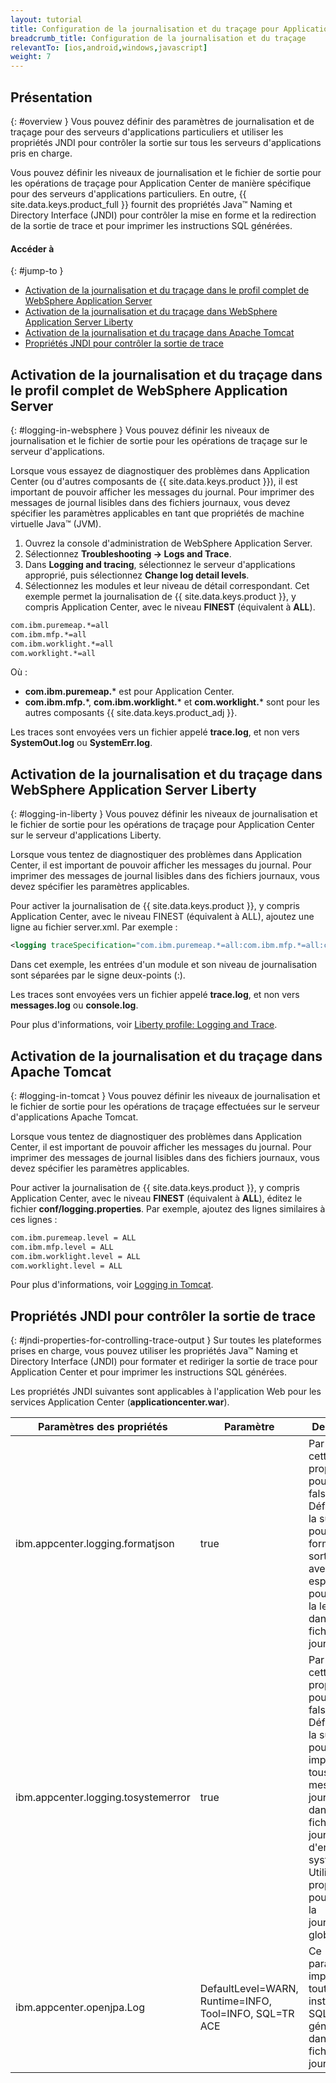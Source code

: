 ```yaml
---
layout: tutorial
title: Configuration de la journalisation et du traçage pour Application Center sur le serveur d'applications
breadcrumb_title: Configuration de la journalisation et du traçage
relevantTo: [ios,android,windows,javascript]
weight: 7
---
```

<!-- NLS_CHARSET=UTF-8 -->
## Présentation
{: #overview }
Vous pouvez définir des paramètres de journalisation et de traçage pour des serveurs d'applications particuliers et utiliser les propriétés JNDI pour contrôler la sortie sur tous les serveurs d'applications pris en charge.

Vous pouvez définir les niveaux de journalisation et le fichier de sortie pour les opérations de traçage pour Application Center de manière spécifique pour des serveurs d'applications particuliers. En outre, {{ site.data.keys.product_full }} fournit des propriétés Java™ Naming et Directory Interface (JNDI) pour contrôler la mise en forme et la redirection de la sortie de trace et pour imprimer les instructions SQL générées.

#### Accéder à
{: #jump-to }
* [Activation de la journalisation et du traçage dans le profil complet de WebSphere Application Server](#logging-in-websphere)
* [Activation de la journalisation et du traçage dans WebSphere Application Server Liberty](#logging-in-liberty)
* [Activation de la journalisation et du traçage dans Apache Tomcat](#logging-in-tomcat)
* [Propriétés JNDI pour contrôler la sortie de trace](#jndi-properties-for-controlling-trace-output)

## Activation de la journalisation et du traçage dans le profil complet de WebSphere Application Server
{: #logging-in-websphere }
Vous pouvez définir les niveaux de journalisation et le fichier de sortie pour les opérations de traçage sur le serveur d'applications.

Lorsque vous essayez de diagnostiquer des problèmes dans Application Center (ou d'autres composants de {{ site.data.keys.product }}), il est important de pouvoir afficher les messages du journal. Pour imprimer des messages de journal lisibles dans des fichiers journaux, vous devez spécifier les paramètres applicables en tant que propriétés de machine virtuelle Java™ (JVM).

1. Ouvrez la console d'administration de WebSphere Application Server.
2. Sélectionnez **Troubleshooting → Logs and Trace**.
3. Dans **Logging and tracing**, sélectionnez le serveur d'applications approprié, puis sélectionnez **Change log detail levels**.
4. Sélectionnez les modules et leur niveau de détail correspondant. Cet exemple permet la journalisation de {{ site.data.keys.product }}, y compris Application Center, avec le niveau **FINEST** (équivalent à **ALL**).

```xml
com.ibm.puremeap.*=all
com.ibm.mfp.*=all
com.ibm.worklight.*=all
com.worklight.*=all
```

Où :

* **com.ibm.puremeap.*** est pour Application Center.
* **com.ibm.mfp.**\*, **com.ibm.worklight.*** et **com.worklight.*** sont pour les autres composants {{ site.data.keys.product_adj }}.

Les traces sont envoyées vers un fichier appelé **trace.log**, et non vers **SystemOut.log** ou **SystemErr.log**.

## Activation de la journalisation et du traçage dans WebSphere Application Server Liberty
{: #logging-in-liberty }
Vous pouvez définir les niveaux de journalisation et le fichier de sortie pour les opérations de traçage pour Application Center sur le serveur d'applications Liberty.

Lorsque vous tentez de diagnostiquer des problèmes dans Application Center, il est important de pouvoir afficher les messages du journal. Pour imprimer des messages de journal lisibles dans des fichiers journaux, vous devez spécifier les paramètres applicables.

Pour activer la journalisation de {{ site.data.keys.product }}, y compris Application Center, avec le niveau FINEST (équivalent à ALL), ajoutez une ligne au fichier server.xml. Par exemple :

```xml
<logging traceSpecification="com.ibm.puremeap.*=all:com.ibm.mfp.*=all:com.ibm.worklight.*=all:com.worklight.*=all"/>
```

Dans cet exemple, les entrées d'un module et son niveau de journalisation sont séparées par le signe deux-points (:).

Les traces sont envoyées vers un fichier appelé **trace.log**, et non vers **messages.log** ou **console.log**.

Pour plus d'informations, voir [Liberty profile: Logging and Trace](http://www.ibm.com/support/knowledgecenter/SSEQTP_8.5.5/com.ibm.websphere.wlp.doc/ae/rwlp_logging.html?cp=SSEQTP_8.5.5%2F1-16-0-0&view=kc).

## Activation de la journalisation et du traçage dans Apache Tomcat
{: #logging-in-tomcat }
Vous pouvez définir les niveaux de journalisation et le fichier de sortie pour les opérations de traçage effectuées sur le serveur d'applications Apache Tomcat.

Lorsque vous tentez de diagnostiquer des problèmes dans Application Center, il est important de pouvoir afficher les messages du journal. Pour imprimer des messages de journal lisibles dans des fichiers journaux, vous devez spécifier les paramètres applicables.

Pour activer la journalisation de {{ site.data.keys.product }}, y compris Application Center, avec le niveau **FINEST** (équivalent à **ALL**), éditez le fichier **conf/logging.properties**. Par exemple, ajoutez des lignes similaires à ces lignes :

```xml
com.ibm.puremeap.level = ALL
com.ibm.mfp.level = ALL
com.ibm.worklight.level = ALL
com.worklight.level = ALL
```

Pour plus d'informations, voir [Logging in Tomcat](http://tomcat.apache.org/tomcat-7.0-doc/logging.html).

## Propriétés JNDI pour contrôler la sortie de trace
{: #jndi-properties-for-controlling-trace-output }
Sur toutes les plateformes prises en charge, vous pouvez utiliser les propriétés Java™ Naming et Directory Interface (JNDI) pour formater et rediriger la sortie de trace pour Application Center et pour imprimer les instructions SQL générées.

Les propriétés JNDI suivantes sont applicables à l'application Web pour les services Application Center (**applicationcenter.war**).

| Paramètres des propriétés | Paramètre | Description |
|-------------------|---------|-------------|
| ibm.appcenter.logging.formatjson | true | Par défaut, cette propriété a pour valeur false. Définissez-la sur true pour formater la sortie JSON avec des espaces, pour faciliter la lecture dans les fichiers journaux. |
| ibm.appcenter.logging.tosystemerror | true | Par défaut, cette propriété a pour valeur false. Définissez-la sur true pour imprimer tous les messages de journalisation dans les fichiers journaux d'erreurs système. Utilisez la propriété pour activer la journalisation globale. |
| ibm.appcenter.openjpa.Log | DefaultLevel=WARN, Runtime=INFO, Tool=INFO, SQL=TR  ACE | Ce paramètre imprime toutes les instructions SQL générées dans les fichiers journaux. |
